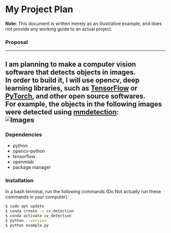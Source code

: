 # My Project Plan
**Note**: This document is written merely as an illustrative example, and does not provide any working guide to an actual project.  

### Proposal
---
I am planning to make a computer vision software that detects objects in images.  
In order to build it, I will use opencv, deep learning libraries, such as [TensorFlow](https://github.com/tensorflow/tensorflow) or [PyTorch](https://github.com/pytorch/pytorch), and other open source softwares.  
For example, the objects in the following images were detected using [mmdetection](https://github.com/open-mmlab/mmdetection):  
![Images](https://user-images.githubusercontent.com/12907710/137271636-56ba1cd2-b110-4812-8221-b4c120320aa9.png)
---

### Dependencies
- python
- opencv-python
- tensorflow
- openmlab
- package manager

### Installation
In a bash terminal, run the following commands (Do Not actually run these commands in your computer):  
```sh
$ sudo apt update  
$ conda create -n cv_detection   
$ conda activate cv_detection  
$ python --version  
$ python example.py  
```

